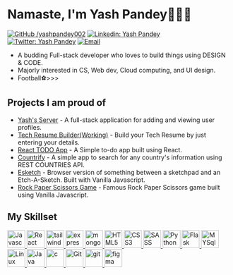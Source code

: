 # Namaste, I'm Yash Pandey🙏👨‍💻

[![GitHub /yashpandey002](https://img.shields.io/github/followers/yashpandey002?label=follow&style=social)](https://github.com/yashpandey002)
[![Linkedin: Yash Pandey](https://img.shields.io/badge/-Yash%20Pandey-blue?style=flat-square&logo=Linkedin&logoColor=white&link=https://www.linkedin.com/in/pandeyyash/)](https://www.linkedin.com/in/pandeyyash/)
[![Twitter: Yash Pandey](https://img.shields.io/twitter/follow/pandeyyash_?style=social)](https://twitter.com/pandeyyash_)
[![Email](https://img.shields.io/badge/Email-pandeyyash002%40gmail.com-blue)](mailto:pandeyyash002@gmail.com)

- A budding Full-stack developer who loves to build things using DESIGN & CODE.
- Majorly interested in CS, Web dev, Cloud computing, and UI design.
- Football⚽>>>

## Projects I am proud of

- [Yash's Server](https://github.com/yashpandey002/yash-server) - A full-stack application for adding and viewing user profiles.
- [Tech Resume Builder(Working)](https://github.com/yashpandey002/resume-builder) - Build your Tech Resume by just entering your details.
- [React TODO App](https://github.com/yashpandey002/react-to-do-app) - A Simple to-do app built using React.
- [Countrify](https://github.com/yashpandey002/countrify) - A simple app to search for any country's information using REST COUNTRIES API.
- [Esketch](https://github.com/yashpandey002/esketch) - Browser version of something between a sketchpad and an Etch-A-Sketch. Built with Vanilla Javascript.
- [Rock Paper Scissors Game](https://github.com/yashpandey002/TaskOn) - Famous Rock Paper Scissors game built using Vanilla Javascript.

## My Skillset

<a href="https://developer.mozilla.org/en-US/docs/Web/JavaScript" target="_blank" rel="noreferrer">
    <img src="https://profilinator.rishav.dev/skills-assets/javascript-original.svg" alt="Javascript" width="40" height="40" />
</a>
<a href="https://reactjs.org/" target="_blank">
    <img src="https://profilinator.rishav.dev/skills-assets/react-original-wordmark.svg" alt="React" width="40" height="40" />
</a> 
<a href="https://tailwindcss.com/" target="_blank" rel="noreferrer">
    <img src="https://www.vectorlogo.zone/logos/tailwindcss/tailwindcss-icon.svg" alt="tailwind" width="40" height="40" />
</a>
<a href="https://expressjs.com/" target="_blank" rel="noreferrer">
    <img src="https://www.vectorlogo.zone/logos/expressjs/expressjs-ar21.svg" alt="express" height="40" />
</a>
<a href="https://www.mongodb.com/" target="_blank" rel="noreferrer">
    <img src="https://www.vectorlogo.zone/logos/mongodb/mongodb-ar21.svg" alt="mongodb" height="40" />
</a>
<a href="https://www.w3.org/html/" target="_blank" rel="noreferrer">
    <img src="https://profilinator.rishav.dev/skills-assets/html5-original-wordmark.svg" alt="HTML5" width="40" height="40" />
</a>
<a href="https://www.w3schools.com/css/" target="_blank" rel="noreferrer">
    <img src="https://www.vectorlogo.zone/logos/w3_css/w3_css-official.svg" alt="CSS3" width="40" height="40" />
</a>
<a href="https://sass-lang.com" target="_blank" rel="noreferrer">
    <img src="https://www.vectorlogo.zone/logos/sass-lang/sass-lang-icon.svg" alt="SASS" width="40" height="40" />
</a>
<a href="https://www.python.org" target="_blank" rel="noreferrer">
    <img src="https://www.vectorlogo.zone/logos/python/python-icon.svg" alt="Python" width="40" height="40" />
</a>
<a href="https://flask.palletsprojects.com/" target="_blank" rel="noreferrer">
    <img src="https://www.vectorlogo.zone/logos/pocoo_flask/pocoo_flask-icon.svg" alt="Flask" width="40" height="40" />
</a>
<a href="https://www.mysql.com/" target="_blank" rel="noreferrer">
    <img src="https://www.vectorlogo.zone/logos/mysql/mysql-horizontal.svg" alt="MYSql" height="40" />
</a>
<a href="https://www.linux.org/" target="_blank" rel="noreferrer">
    <img src="https://www.vectorlogo.zone/logos/linux/linux-icon.svg" alt="Linux" width="40" height="40" />
</a>
<a href="https://www.java.com" target="_blank" rel="noreferrer">
    <img src="https://www.vectorlogo.zone/logos/java/java-vertical.svg" alt="Java" height="40" />
</a>
<a href="https://www.cprogramming.com/" target="_blank" rel="noreferrer">
    <img src="https://profilinator.rishav.dev/skills-assets/c-original.svg" alt="c" width="40" height="40" />
</a>
<a href="https://git-scm.com/" target="_blank" rel="noreferrer">
    <img src="https://www.vectorlogo.zone/logos/git-scm/git-scm-icon.svg" alt="Git" width="40" height="40" />
</a>
<a href="https://github.com/" target="_blank" rel="noreferrer">
    <img src="https://www.vectorlogo.zone/logos/github/github-ar21.svg" alt="git"  height="40" />
</a>
<a href="https://www.figma.com/" target="_blank" rel="noreferrer">
    <img src="https://www.vectorlogo.zone/logos/figma/figma-icon.svg" alt="figma" width="40" height="40" />
</a>
